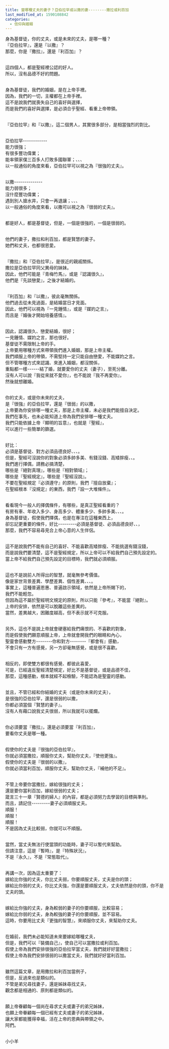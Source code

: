 ```yaml
---
title: 當哪種丈夫的妻子？亞伯拉罕或以撒的妻--------撒拉或利百加
last_modified_at: 1590108842
categories:
  - 信仰與婚姻
---
```


<p>身為基督徒，你的丈夫，或是未來的丈夫，是哪一種？<br>
『亞伯拉罕』，還是『以撒』？<br>
那麼，你是『撒拉』，還是『利百加』？</p>

<p><br>
這四個人，都是聖經裡公認的好人。<br>
所以，沒有品德不好的問題。</p>

<p><br>
身為基督徒，我們的婚姻，是在上帝手裡。<br>
因為，我們的一切，主權都在上帝手裡。<br>
這不是說我們就喪失自己的喜好與選擇，<br>
而是我們的喜好與選擇，是必須合乎聖經、看重上帝帶領。</p>

<p><br>
『亞伯拉罕』和『以撒』，這二個男人，其實很多部分，是相當強烈的對比。</p>

<p><br>
亞伯拉罕------------<br>
能力很強；<br>
有很多豐功偉業；<br>
能率領家僕三百多人打敗多國聯軍；、、、<br>
以一般通俗的角度來看，亞伯拉罕可以視之為『很強的丈夫』。</p>

<p><br>
以撒--------------<br>
能力弱很多；<br>
沒什麼豐功偉業；<br>
遇到別人搶水井，只會一再退讓；、、、<br>
以一般通俗的角度來看，以撒可以視之為『很弱的丈夫』。</p>

<p><br>
都是好人，都是基督徒，但是，一個是很強的，一個是很弱的。</p>

<p><br>
他們的妻子，撒拉和利百加，都是賢慧的妻子。<br>
她們和丈夫，也都很恩愛。</p>

<p><br>
『撒拉』和『亞伯拉罕』，是很近的親戚關係。<br>
撒拉是亞伯拉罕同父異母的妹妹。<br>
因此，他們可能是『青梅竹馬』，或是『認識很久』，<br>
他們是『先談戀愛』，之後才結婚的。</p>

<p><br>
『利百加』和『以撒』，彼此毫無關係。<br>
他們過去從未見過面，是結婚當日才見面。<br>
因此，他們可以視為『一見鍾情』，或是『媒妁之言』，<br>
而且是『婚後才開始培養感情』。</p>

<p><br>
因此，認識很久、戀愛結婚，很好；<br>
一見鍾情、媒妁之言，那也很好。<br>
基督徒不需限制上帝的手。<br>
上帝要用哪種方式來帶領我們進入婚姻，那是上帝主權。<br>
我們順服上帝的帶領，不需堅持一定只能自由戀愛，不能媒妁之言。<br>
但不管哪種方式來認識、來進入婚姻，都沒關係，<br>
重點都一樣------結了婚，就要愛你的丈夫（妻子），至死分離。<br>
沒有人可以說『我從來就不愛你』，也不能說『我不再愛你』，<br>
然後就想離婚。</p>

<p><br>
你的丈夫，或是你未來的丈夫，<br>
是『很強』的亞伯拉罕，還是『很弱』的以撒，<br>
上帝要為你安排哪一種丈夫，那是上帝主權，未必是我們能擅自決定。<br>
我們在事先，也未必能知道上帝為我們安排哪一種丈夫。<br>
我們只能依據上帝『顯明的旨意』，也就是『聖經』，<br>
可以進行一些簡單的篩選。</p>

<p><br>
好比：<br>
必須是基督徒、對方必須品德良好、、、。<br>
但是，聖經可沒說你的對象必須多帥多美、有錢沒錢、高矮胖瘦、、。<br>
我們進行擇偶，請務必搞清楚，<br>
哪些是『絕對真理』，哪些是『相對領域』；<br>
哪些是『聖經規定』，哪些是『聖經沒說』。<br>
不要在聖經規定『必須遵守』的原則，我們『擅自放棄』；<br>
在聖經根本『沒規定』的東西，我們『設一大堆條件』。</p>

<p><br>
看看現今一般人的擇偶條件，有哪些，是真正聖經看重的？<br>
有房有車、年收入多少、身高多少、體重多少、多帥多美、、、。<br>
身為基督徒，假使我們擇偶，也是在專注在這種東西上，<br>
卻忘記更重要的條件，好比---------必須是基督徒、必須品德良好、、，<br>
那麼，我們不容易尋見合上帝心意的人生伴侶。</p>

<p><br>
這不是說我們不能有自己的喜好、不能喜歡高矮胖瘦、不能挑選有錢沒錢，<br>
而是說我們要清楚，這不是聖經規定，所以上帝可以不給我們自己預先設定的。<br>
當上帝不給我們自己預先設定的目標時，我們就必須順服。</p>

<p><br>
這也不是說前人所得出的智慧，就毫無參考價值。<br>
像是家世背景差異、學歷差異、個性差異、、、。<br>
事實上，這種普遍恩惠、普遍啟示領域，依然是上帝所賜下的，<br>
我們不能輕忽。<br>
但因為這不屬於聖經明文規定的原則，所以只能『參考』，不能當『絕對』。<br>
上帝的安排，依然是可以脫離這些差異的。<br>
當然，差異越大，困難度越高，但不表示就不可克服。</p>

<p><br>
另外，這也不是說上帝就會硬塞給我們痛恨的、不喜歡的對象，<br>
而是假使我們願意順服上帝，上帝就會開我們的眼睛和內心，<br>
聖靈會感動雙方--------你和對方--------『都會有』感動，<br>
不會只有一方有感覺，另一方卻毫無感覺，或是很不喜歡。</p>

<p><br>
相反的，即使雙方都很有感覺、都彼此喜愛，<br>
可是，已經違反聖經清楚規定，好比不是基督徒，或是品德不佳，<br>
那麼，這種感動，根本就經不起檢驗，不能認為是聖靈的感動。</p>

<p><br>
並且，不管已經和你結婚的丈夫（或是你未來的丈夫），<br>
是很強的亞伯拉罕，還是很弱的以撒，<br>
你都必須當個『賢慧的妻子』。<br>
沒有人有藉口說我丈夫很弱，所以我就可以擺爛。</p>

<p><br>
你必須要當『撒拉』，還是必須要當『利百加』，<br>
要看你丈夫是哪一種。</p>

<p><br>
假使你的丈夫是『很強的亞伯拉罕』，<br>
你就必須當撒拉，順服你丈夫，幫助你丈夫，『使他更強』。<br>
假使你的丈夫是『很弱的以撒』，<br>
你就必須當利百加，順服你丈夫，幫助你丈夫，『補他的不足』。</p>

<p><br>
不管上帝要你當撒拉，嫁給很強的丈夫；<br>
還是要你當利百加，嫁給很弱的丈夫；<br>
箴言三十一章『賢德的婦人』的內容，都是必須努力去學習的目標與準則。<br>
而且，請記住---------妻子必須順服丈夫。<br>
順服！<br>
順服！<br>
順服！<br>
不是因為丈夫比較弱，你就可以不順服。</p>

<p><br>
當然，當丈夫無法行使當頭的功能時，妻子可以暫代來幫助。<br>
但請注意，這是『暫時』，是『特殊狀況』，<br>
不是『永久』，不是『常態取代』。</p>

<p><br>
再講一次，因為這太重要了：<br>
嫁給比你強的丈夫，你比丈夫弱，你要順服丈夫，丈夫是你的頭；<br>
嫁給比你弱的丈夫，你比丈夫強，你還是要順服丈夫，丈夫依然是你的頭，你不是丈夫的頭。</p>

<p><br>
嫁給比你強的丈夫，身為較弱的妻子的你要順服，比較容易；<br>
嫁給比你弱的丈夫，身為較強的妻子的你要順服，並不容易。<br>
這時，你要用比丈夫『更強的智慧』，來順服你丈夫，來幫助你丈夫。</p>

<p><br>
在婚前，我們未必能知道未來要嫁給哪種丈夫，<br>
但是，我們可以『裝備自己』，使自己可以當撒拉或利百加。<br>
假使上帝為我們安排很強的亞伯拉罕當丈夫，我們就好好當撒拉；<br>
假使上帝為我們安排很弱的以撒當丈夫，我們就好好當利百加。</p>

<p><br>
雖然這篇文章，是用撒拉和利百加當例子，<br>
但是，反過來也是類似的。<br>
不管是弟兄尋找妻子，還是姊妹尋找丈夫，<br>
觀念都是相通的、原則都是類似的。</p>

<p><br>
願上帝眷顧每一個尚在尋求丈夫或妻子的弟兄姊妹，<br>
也願上帝眷顧每一個已經有丈夫或妻子的弟兄姊妹，<br>
讓大家都能獲得幸福，活在上帝的恩典與帶領之中。<br>
阿們。</p>

<p><br>
小小羊</p>

